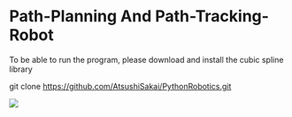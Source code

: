 # Path-Planning And Path-Tracking-Robot


To be able to run the program, please download and install the cubic spline library

git clone https://github.com/AtsushiSakai/PythonRobotics.git

![](https://github.com/nyomankrisnaprebawa/Path-Planning-and-Path-Tracking-Robot/blob/main/ezgif.com-gif-maker.gif)
